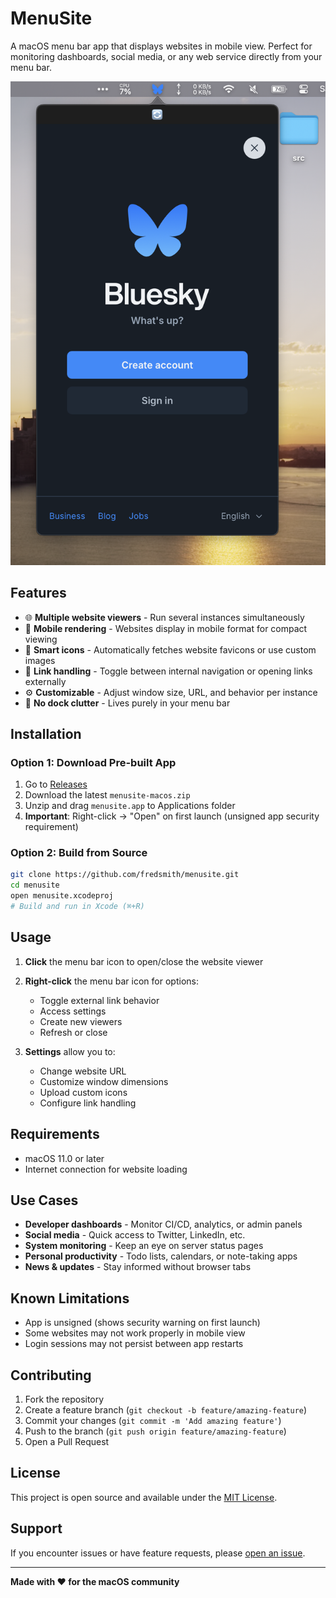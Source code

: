 # MenuSite

A macOS menu bar app that displays websites in mobile view. Perfect for monitoring dashboards, social media, or any web service directly from your menu bar.

![MenuSite Demo](screenshot.png)

## Features

- 🌐 **Multiple website viewers** - Run several instances simultaneously
- 📱 **Mobile rendering** - Websites display in mobile format for compact viewing
- 🎨 **Smart icons** - Automatically fetches website favicons or use custom images
- 🔗 **Link handling** - Toggle between internal navigation or opening links externally
- ⚙️ **Customizable** - Adjust window size, URL, and behavior per instance
- 🚫 **No dock clutter** - Lives purely in your menu bar

## Installation

### Option 1: Download Pre-built App
1. Go to [Releases](https://github.com/fredsmith/menusite/releases)
2. Download the latest `menusite-macos.zip`
3. Unzip and drag `menusite.app` to Applications folder
4. **Important**: Right-click → "Open" on first launch (unsigned app security requirement)

### Option 2: Build from Source
```bash
git clone https://github.com/fredsmith/menusite.git
cd menusite
open menusite.xcodeproj
# Build and run in Xcode (⌘+R)
```

## Usage

1. **Click** the menu bar icon to open/close the website viewer
2. **Right-click** the menu bar icon for options:
   - Toggle external link behavior
   - Access settings
   - Create new viewers
   - Refresh or close

3. **Settings** allow you to:
   - Change website URL
   - Customize window dimensions
   - Upload custom icons
   - Configure link handling

## Requirements

- macOS 11.0 or later
- Internet connection for website loading

## Use Cases

- **Developer dashboards** - Monitor CI/CD, analytics, or admin panels
- **Social media** - Quick access to Twitter, LinkedIn, etc.
- **System monitoring** - Keep an eye on server status pages
- **Personal productivity** - Todo lists, calendars, or note-taking apps
- **News & updates** - Stay informed without browser tabs

## Known Limitations

- App is unsigned (shows security warning on first launch)
- Some websites may not work properly in mobile view
- Login sessions may not persist between app restarts

## Contributing

1. Fork the repository
2. Create a feature branch (`git checkout -b feature/amazing-feature`)
3. Commit your changes (`git commit -m 'Add amazing feature'`)
4. Push to the branch (`git push origin feature/amazing-feature`)
5. Open a Pull Request

## License

This project is open source and available under the [MIT License](LICENSE).

## Support

If you encounter issues or have feature requests, please [open an issue](https://github.com/fredsmith/menusite/issues).

---

**Made with ❤️ for the macOS community**
